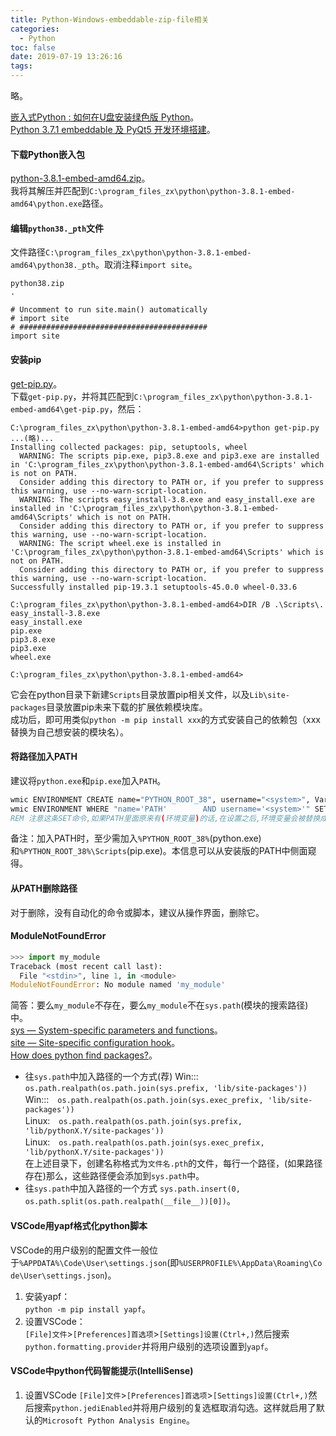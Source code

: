 ```yaml
---
title: Python-Windows-embeddable-zip-file相关
categories:
  - Python
toc: false
date: 2019-07-19 13:26:16
tags:
---
```

略。
<!-- more -->

[嵌入式Python : 如何在U盘安装绿色版 Python](https://baijiahao.baidu.com/s?id=1592976804446590381)。  
[Python 3.7.1 embeddable 及 PyQt5 开发环境搭建](https://blog.csdn.net/blackwoodcliff/article/details/84844917)。  

#### 下载Python嵌入包
[python-3.8.1-embed-amd64.zip](https://www.python.org/ftp/python/3.8.1/python-3.8.1-embed-amd64.zip)。  
我将其解压并匹配到`C:\program_files_zx\python\python-3.8.1-embed-amd64\python.exe`路径。  

#### 编辑`python38._pth`文件
文件路径`C:\program_files_zx\python\python-3.8.1-embed-amd64\python38._pth`。取消注释`import site`。  
```
python38.zip
.

# Uncomment to run site.main() automatically
# import site
# ##########################################
import site
```

#### 安装pip
[get-pip.py](https://bootstrap.pypa.io/get-pip.py)。  
下载`get-pip.py`，并将其匹配到`C:\program_files_zx\python\python-3.8.1-embed-amd64\get-pip.py`，然后：  
```
C:\program_files_zx\python\python-3.8.1-embed-amd64>python get-pip.py
...(略)...
Installing collected packages: pip, setuptools, wheel
  WARNING: The scripts pip.exe, pip3.8.exe and pip3.exe are installed in 'C:\program_files_zx\python\python-3.8.1-embed-amd64\Scripts' which is not on PATH.
  Consider adding this directory to PATH or, if you prefer to suppress this warning, use --no-warn-script-location.
  WARNING: The scripts easy_install-3.8.exe and easy_install.exe are installed in 'C:\program_files_zx\python\python-3.8.1-embed-amd64\Scripts' which is not on PATH.
  Consider adding this directory to PATH or, if you prefer to suppress this warning, use --no-warn-script-location.
  WARNING: The script wheel.exe is installed in 'C:\program_files_zx\python\python-3.8.1-embed-amd64\Scripts' which is not on PATH.
  Consider adding this directory to PATH or, if you prefer to suppress this warning, use --no-warn-script-location.
Successfully installed pip-19.3.1 setuptools-45.0.0 wheel-0.33.6

C:\program_files_zx\python\python-3.8.1-embed-amd64>DIR /B .\Scripts\.
easy_install-3.8.exe
easy_install.exe
pip.exe
pip3.8.exe
pip3.exe
wheel.exe

C:\program_files_zx\python\python-3.8.1-embed-amd64>
```
它会在python目录下新建`Scripts`目录放置pip相关文件，以及`Lib\site-packages`目录放置pip未来下载的扩展依赖模块库。  
成功后，即可用类似`python -m pip install xxx`的方式安装自己的依赖包（xxx替换为自己想安装的模块名）。  

#### 将路径加入PATH
建议将`python.exe`和`pip.exe`加入`PATH`。  
```bat
wmic ENVIRONMENT CREATE name="PYTHON_ROOT_38", username="<system>", VariableValue="C:\program_files_zx\python\python-3.8.1-embed-amd64"
wmic ENVIRONMENT WHERE "name='PATH'        AND username='<system>'" SET VariableValue="%PATH%;%PYTHON_ROOT_38%;%PYTHON_ROOT_38%\Scripts;"
REM 注意这条SET命令,如果PATH里面原来有(环境变量)的话,在设置之后,环境变量会被替换成对应的值.
```
备注：加入PATH时，至少需加入`%PYTHON_ROOT_38%`(python.exe)和`%PYTHON_ROOT_38%\Scripts`(pip.exe)。本信息可以从安装版的PATH中侧面窥得。  

#### 从PATH删除路径
对于删除，没有自动化的命令或脚本，建议从操作界面，删除它。  

#### ModuleNotFoundError
```python
>>> import my_module
Traceback (most recent call last):
  File "<stdin>", line 1, in <module>
ModuleNotFoundError: No module named 'my_module'
```
简答：要么`my_module`不存在，要么`my_module`不在`sys.path`(模块的搜索路径)中。  
[sys — System-specific parameters and functions](https://docs.python.org/3/library/sys.html#sys.path)。  
[site — Site-specific configuration hook](https://docs.python.org/3/library/site.html)。  
[How does python find packages?](https://leemendelowitz.github.io/blog/how-does-python-find-packages.html)。  
* 往`sys.path`中加入路径的一个方式(荐)
Win:::　`os.path.realpath(os.path.join(sys.prefix, 'lib/site-packages'))`  
Win:::　`os.path.realpath(os.path.join(sys.exec_prefix, 'lib/site-packages'))`  
Linux:　`os.path.realpath(os.path.join(sys.prefix, 'lib/pythonX.Y/site-packages'))`  
Linux:　`os.path.realpath(os.path.join(sys.exec_prefix, 'lib/pythonX.Y/site-packages'))`  
在上述目录下，创建名称格式为`文件名.pth`的文件，每行一个路径，(如果路径存在)那么，这些路径便会添加到`sys.path`中。
* 往`sys.path`中加入路径的一个方式
`sys.path.insert(0, os.path.split(os.path.realpath(__file__))[0])`。

#### VSCode用yapf格式化python脚本
VSCode的用户级别的配置文件一般位于`%APPDATA%\Code\User\settings.json`(即`%USERPROFILE%\AppData\Roaming\Code\User\settings.json`)。  
1. 安装yapf：  
`python -m pip install yapf`。  
2. 设置VSCode：  
`[File]文件`>`[Preferences]首选项`>`[Settings]设置(Ctrl+,)`然后搜索`python.formatting.provider`并将用户级别的选项设置到`yapf`。  

#### VSCode中python代码智能提示(IntelliSense)
1. 设置VSCode
`[File]文件`>`[Preferences]首选项`>`[Settings]设置(Ctrl+,)`然后搜索`python.jediEnabled`并将用户级别的复选框取消勾选。这样就启用了默认的`Microsoft Python Analysis Engine`。  
